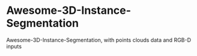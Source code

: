 # Awesome-3D-Instance-Segmentation
Awesome-3D-Instance-Segmentation, with points clouds data and RGB-D inputs
